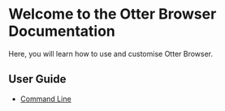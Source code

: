 # Welcome to the Otter Browser Documentation

Here, you will learn how to use and customise Otter Browser.

## User Guide

* [Command Line](command-line)

